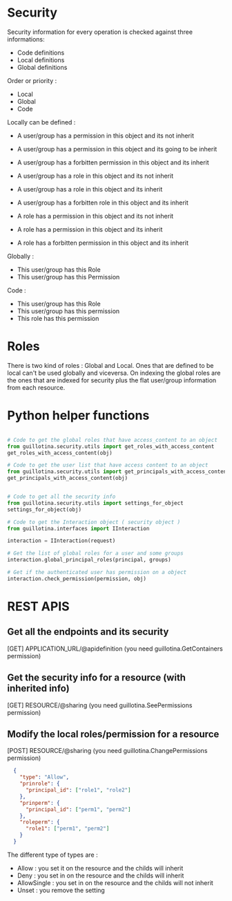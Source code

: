 # Security

Security information for every operation is checked against three informations:

* Code definitions
* Local definitions
* Global definitions

Order or priority :

+ Local
+ Global
+ Code

Locally can be defined :

* A user/group has a permission in this object and its not inherit
* A user/group has a permission in this object and its going to be inherit
* A user/group has a forbitten permission in this object and its inherit

* A user/group has a role in this object and its not inherit
* A user/group has a role in this object and its inherit
* A user/group has a forbitten role in this object and its inherit

* A role has a permission in this object and its not inherit
* A role has a permission in this object and its inherit
* A role has a forbitten permission in this object and its inherit


Globally :

* This user/group has this Role
* This user/group has this Permission

Code :

* This user/group has this Role
* This user/group has this permission
* This role has this permission

# Roles

There is two kind of roles : Global and Local. Ones that are defined to be local
can't be used globally and viceversa. On indexing the global roles are the ones
that are indexed for security plus the flat user/group information from each resource.

# Python helper functions

```python

# Code to get the global roles that have access_content to an object
from guillotina.security.utils import get_roles_with_access_content
get_roles_with_access_content(obj)

# Code to get the user list that have access content to an object
from guillotina.security.utils import get_principals_with_access_content
get_principals_with_access_content(obj)


# Code to get all the security info
from guillotina.security.utils import settings_for_object
settings_for_object(obj)

# Code to get the Interaction object ( security object )
from guillotina.interfaces import IInteraction

interaction = IInteraction(request)

# Get the list of global roles for a user and some groups
interaction.global_principal_roles(principal, groups)

# Get if the authenticated user has permission on a object
interaction.check_permission(permission, obj)
```

# REST APIS

## Get all the endpoints and its security

[GET] APPLICATION_URL/@apidefinition (you need guillotina.GetContainers permission)

## Get the security info for a resource (with inherited info)

[GET] RESOURCE/@sharing (you need guillotina.SeePermissions permission)

## Modify the local roles/permission for a resource

[POST] RESOURCE/@sharing (you need guillotina.ChangePermissions permission)

```json
  {
    "type": "Allow",
    "prinrole": {
      "principal_id": ["role1", "role2"]
    },
    "prinperm": {
      "principal_id": ["perm1", "perm2"]
    },
    "roleperm": {
      "role1": ["perm1", "perm2"]
    }
  }
```

The different type of types are :

- Allow : you set it on the resource and the childs will inherit
- Deny : you set in on the resource and the childs will inherit
- AllowSingle : you set in on the resource and the childs will not inherit
- Unset : you remove the setting
